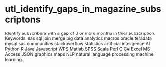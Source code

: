# utl_identify_gaps_in_magazine_subscriptons
Identify subscribers with a gap of 3 or more months in thier subscription.  Keywords: sas sql join merge big data analytics macros oracle teradata mysql sas communities stackoverflow statistics artificial inteligence AI Python R Java Javascript WPS Matlab SPSS Scala Perl C C# Excel MS Access JSON graphics maps NLP natural language processing machine learning.
